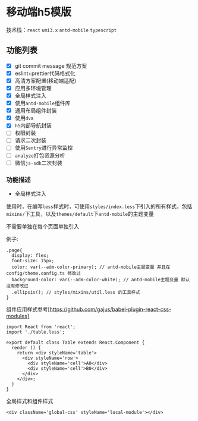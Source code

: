 # 移动端h5模版

技术栈：`react` `umi3.x` `antd-mobile` `typescript`

## 功能列表
- [x] git commit message 规范方案
- [x] eslint+prettier代码格式化
- [x] 高清方案配置(移动端适配)
- [x] 应用多环境管理
- [x] 全局样式注入
- [x] 使用`antd-mobile`组件库
- [x] 通用布局组件封装
- [x] 使用`dva`
- [x] `h5`内部导航封装
- [ ] 权限封装
- [ ] 请求二次封装
- [ ] 使用`Sentry`进行异常监控
- [ ] `analyze`打包资源分析
- [ ] 微信`js-sdk`二次封装

### 功能描述

- 全局样式注入

使用时，在编写`less`样式时，可使用`styles/index.less`下引入的所有样式，包括`mixins/`下工具，以及`themes/default`下`antd-mobile`的主题变量

不需要单独在每个页面单独引入

例子:
```less
.page{
  display: flex;
  font-size: 15px;
  color: var(--adm-color-primary); // antd-mobile主题变量 并且在config/theme.config.ts 修改过
  background-color: var(--adm-color-white); // antd-mobile主题变量 默认没有修改过
  .ellipsis(); // styles/mixins/util.less 的工具样式
}
```

组件应用样式参考[https://github.com/gajus/babel-plugin-react-css-modules]

```
import React from 'react';
import './table.less';

export default class Table extends React.Component {
  render () {
    return <div styleName='table'>
      <div styleName='row'>
        <div styleName='cell'>A0</div>
        <div styleName='cell'>B0</div>
      </div>
    </div>;
  }
}
```

全局样式和组件样式
```
<div className='global-css' styleName='local-module'></div>
```